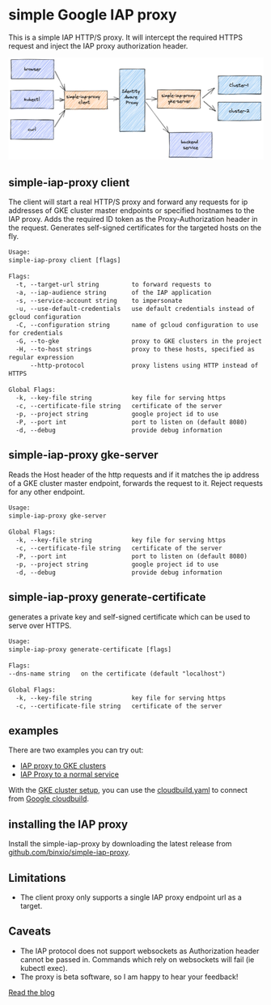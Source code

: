 simple Google IAP proxy
=======================
This is a simple IAP HTTP/S proxy. It will intercept the required HTTPS request and
inject the IAP proxy authorization header.

![simple-iap-proxy](./simple-iap-proxy.png)


## simple-iap-proxy client

The client will start a real HTTP/S proxy and forward any requests for
ip addresses of GKE cluster master endpoints or specified hostnames to the IAP proxy.
Adds the required ID token as the Proxy-Authorization header in the request. Generates self-signed
certificates for the targeted hosts on the fly.

```
Usage:
simple-iap-proxy client [flags]

Flags:
  -t, --target-url string         to forward requests to
  -a, --iap-audience string       of the IAP application
  -s, --service-account string    to impersonate
  -u, --use-default-credentials   use default credentials instead of gcloud configuration
  -C, --configuration string      name of gcloud configuration to use for credentials
  -G, --to-gke                    proxy to GKE clusters in the project
  -H, --to-host strings           proxy to these hosts, specified as regular expression
      --http-protocol             proxy listens using HTTP instead of HTTPS

Global Flags:
  -k, --key-file string           key file for serving https
  -c, --certificate-file string   certificate of the server
  -p, --project string            google project id to use
  -P, --port int                  port to listen on (default 8080)
  -d, --debug                     provide debug information
```

## simple-iap-proxy gke-server

Reads the Host header of the http requests and if it matches the ip address of a GKE cluster master endpoint,
forwards the request to it. Reject requests for any other endpoint. 
```
Usage:
simple-iap-proxy gke-server

Global Flags:
  -k, --key-file string           key file for serving https
  -c, --certificate-file string   certificate of the server
  -P, --port int                  port to listen on (default 8080)
  -p, --project string            google project id to use
  -d, --debug                     provide debug information
```


## simple-iap-proxy generate-certificate

generates a private key and self-signed certificate which can be used to
serve over HTTPS.

```
Usage:
simple-iap-proxy generate-certificate [flags]

Flags:
--dns-name string   on the certificate (default "localhost")

Global Flags:
  -k, --key-file string           key file for serving https
  -c, --certificate-file string   certificate of the server
```

## examples
There are two examples you can try out:

- [IAP proxy to GKE clusters](./examples/to-gke-cluster/README.md)
- [IAP Proxy to a normal service](./examples/to-service/README.md)

With the [GKE cluster setup](./examples/to-gke-cluster/README.md), you can use the [cloudbuild.yaml](examples/to-gke-cluster/cloudbuild-to-private-gke-master.yaml) to 
connect from [Google cloudbuild](https://cloud.google.com/build).

## installing the IAP proxy
Install the simple-iap-proxy by downloading the latest release 
from [github.com/binxio/simple-iap-proxy](https://github.com/binxio/simple-iap-proxy/releases).

## Limitations
- The client proxy only supports a single IAP proxy endpoint url as a target.

## Caveats
- The IAP protocol does not support websockets as Authorization header cannot be passed in. Commands which rely
  on websockets will fail (ie kubectl exec).
- The proxy is beta software, so I am happy to hear your feedback!

[Read the blog](https://binx.io/blog/2021/12/11/how-to-connect-to-a-gke-private-endpoint-using-iap/)
